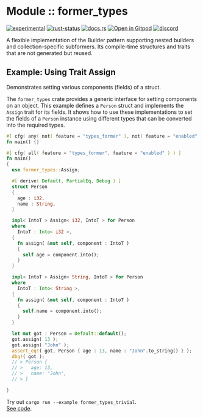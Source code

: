 <!-- {{# generate.module_header{} #}} -->

# Module :: former_types

<!--{ generate.module_header.start() }-->
 [![experimental](https://raster.shields.io/static/v1?label=&message=experimental&color=orange)](https://github.com/emersion/stability-badges#experimental) [![rust-status](https://github.com/Wandalen/wTools/actions/workflows/module_former_types_push.yml/badge.svg)](https://github.com/Wandalen/wTools/actions/workflows/module_former_types_push.yml) [![docs.rs](https://img.shields.io/docsrs/former_types?color=e3e8f0&logo=docs.rs)](https://docs.rs/former_types) [![Open in Gitpod](https://raster.shields.io/static/v1?label=try&message=online&color=eee&logo=gitpod&logoColor=eee)](https://gitpod.io/#RUN_PATH=.,SAMPLE_FILE=module%2Fcore%2Fformer_types%2Fexamples%2Fformer_types_trivial.rs,RUN_POSTFIX=--example%20former_types_trivial/https://github.com/Wandalen/wTools) [![discord](https://img.shields.io/discord/872391416519737405?color=eee&logo=discord&logoColor=eee&label=ask)](https://discord.gg/m3YfbXpUUY)
<!--{ generate.module_header.end }-->

A flexible implementation of the Builder pattern supporting nested builders and collection-specific subformers. Its compile-time structures and traits that are not generated but reused.

## Example: Using Trait Assign

Demonstrates setting various components (fields) of a struct.

The `former_types` crate provides a generic interface for setting components on an object. This example defines a `Person` struct
and implements the `Assign` trait for its fields. It shows how to use these implementations to set the fields of a `Person`
instance using different types that can be converted into the required types.

```rust
#[ cfg( any( not( feature = "types_former" ), not( feature = "enabled" ) ) ) ]
fn main() {}

#[ cfg( all( feature = "types_former", feature = "enabled" ) ) ]
fn main()
{
  use former_types::Assign;

  #[ derive( Default, PartialEq, Debug ) ]
  struct Person
  {
    age : i32,
    name : String,
  }

  impl< IntoT > Assign< i32, IntoT > for Person
  where
    IntoT : Into< i32 >,
  {
    fn assign( &mut self, component : IntoT )
    {
      self.age = component.into();
    }
  }

  impl< IntoT > Assign< String, IntoT > for Person
  where
    IntoT : Into< String >,
  {
    fn assign( &mut self, component : IntoT )
    {
      self.name = component.into();
    }
  }

  let mut got : Person = Default::default();
  got.assign( 13 );
  got.assign( "John" );
  assert_eq!( got, Person { age : 13, name : "John".to_string() } );
  dbg!( got );
  // > Person {
  // >   age: 13,
  // >   name: "John",
  // > }

}
```

Try out `cargo run --example former_types_trivial`.
<br/>
[See code](./examples/former_types_trivial.rs).
